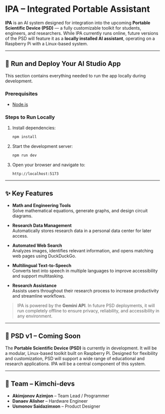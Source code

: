 # IPA – Integrated Portable Assistant

**IPA** is an AI system designed for integration into the upcoming **Portable Scientific Device (PSD)** — a fully customizable toolkit for students, engineers, and researchers. While IPA currently runs online, future versions of the PSD will feature it as a **locally installed AI assistant**, operating on a Raspberry Pi with a Linux-based system.

---

## 🔧 Run and Deploy Your AI Studio App

This section contains everything needed to run the app locally during development.

### Prerequisites
- [Node.js](https://nodejs.org)

### Steps to Run Locally

1. Install dependencies:
   ```bash
   npm install
   ```

2. Start the development server:
   ```bash
   npm run dev
   ```

3. Open your browser and navigate to:
   ```
   http://localhost:5173
   ```

---

## ✨ Key Features

- **Math and Engineering Tools**  
  Solve mathematical equations, generate graphs, and design circuit diagrams.

- **Research Data Management**  
  Automatically stores research data in a personal data center for later access.

- **Automated Web Search**  
  Analyzes images, identifies relevant information, and opens matching web pages using DuckDuckGo.

- **Multilingual Text-to-Speech**  
  Converts text into speech in multiple languages to improve accessibility and support multitasking.

- **Research Assistance**  
  Assists users throughout their research process to increase productivity and streamline workflows.

> IPA is powered by the **Gemini API**. In future PSD deployments, it will run completely offline to ensure privacy, reliability, and accessibility in any environment.

---

## 🧰 PSD v1 – Coming Soon

The **Portable Scientific Device (PSD)** is currently in development. It will be a modular, Linux-based toolkit built on Raspberry Pi. Designed for flexibility and customization, PSD will support a wide range of educational and research applications. IPA will be a central component of this system.

---

## 👥 Team – Kimchi-devs

- **Akimjonov Azimjon** – Team Lead / Programmer  
- **Danaev Alisher** – Hardware Engineer  
- **Usmonov Saidazimxon** – Product Designer
